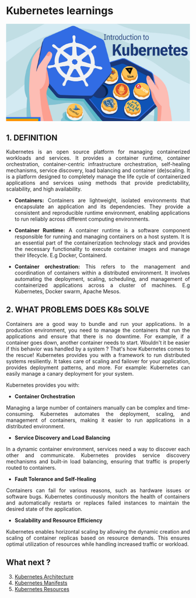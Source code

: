 # Kubernetes learnings
<p align="center">
    <img src="images/image.png">
</p>

## 1. DEFINITION
<div style="text-align: justify">
Kubernetes is an open source platform for managing containerized workloads and services. It provides a container runtime, container orchestration, container-centric
infrastructure orchestration, self-healing mechanisms, service discovery, load balancing
and container (de)scaling.
It is a platform designed to completely manage the life cycle of containerized
applications and services using methods that provide predictability, scalability, and
high availability.

- **Containers:**
Containers are lightweight, isolated environments that encapsulate an application and its dependencies. They provide a consistent and reproducible runtime environment, enabling applications to run reliably across different computing environments.

 - **Container Runtime:**
A container runtime is a software component responsible for running and managing containers on a host system. It is an essential part of the containerization technology stack and provides the necessary functionality to execute container images and manage their lifecycle. E.g Docker, Containerd.
- **Container orchestration:**
This refers to the management and coordination of containers within a distributed environment. It involves automating the deployment, scaling, scheduling, and management of containerized applications across a cluster of machines. E.g Kubernetes, Docker swarm, Apache Mesos.

## 2. WHAT PROBLEMS DOES K8s SOLVE
Containers are a good way to bundle and run your applications. In a production environment, you need to manage the containers that run the applications and ensure that there is no downtime. For example, if a container goes down, another container needs to start. Wouldn't it be easier if this behavior was handled by a system ?
That's how Kubernetes comes to the rescue! Kubernetes provides you with a framework to run distributed systems resiliently. It takes care of scaling and failover for your application, provides deployment patterns, and more. For example: Kubernetes can easily manage a canary deployment for your system.

Kubernetes provides you with:

- **Container Orchestration** 

Managing a large number of containers manually can be complex and time-consuming. Kubernetes automates the deployment, scaling, and management of containers, making it easier to run applications in a distributed environment.


- **Service Discovery and Load Balancing** 

In a dynamic container environment, services need a way to discover each other and communicate. Kubernetes provides service discovery mechanisms and built-in load balancing, ensuring that traffic is properly routed to containers.


- **Fault Tolerance and Self-Healing** 

Containers can fail for various reasons, such as hardware issues or software bugs. Kubernetes continuously monitors the health of containers and automatically restarts or replaces failed instances to maintain the desired state of the application.


- **Scalability and Resource Efficiency** 

Kubernetes enables horizontal scaling by allowing the dynamic creation and scaling of container replicas based on resource demands. This ensures optimal utilization of resources while handling increased traffic or workload.
</div>

## What next ?
3. [Kubernetes Architecture](docs/03-Achritecture.md)
4. [Kubernetes Manifests](docs/04-Manifest.md)
5. [Kubernetes Resources](docs/05-Resources.md)

